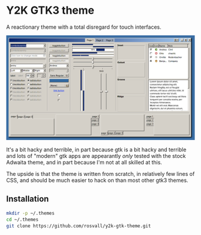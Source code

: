 # Y2K GTK3 theme

A reactionary theme with a total disregard for touch interfaces.

![Screenshot](screenshot.png)

It's a bit hacky and terrible, in part because gtk is a bit hacky and terrible and lots of "modern" gtk apps are appearantly *only* tested with the stock Adwaita theme, and in part because I'm not at all skilled at this.

The upside is that the theme is written from scratch, in relatively few lines of CSS, and should be much easier to hack on than most other gtk3 themes.

## Installation
```sh
mkdir -p ~/.themes
cd ~/.themes
git clone https://github.com/rosvall/y2k-gtk-theme.git
```
